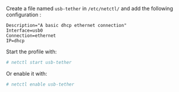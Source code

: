 <!-- 
.. title: Use Netctl to configure Android USB Tethering
.. slug: use-netctl-to-configure-android-usb-tethering
.. date: 2013-08-25T00:00:00+02:00
.. tags: archlinux, netctl
.. link: 
.. description: 
.. type: text
-->

Create a file named `usb-tether` in `/etc/netctl/` and add the following
configuration :

```
Description="A basic dhcp ethernet connection"
Interface=usb0
Connection=ethernet
IP=dhcp
```

Start the profile with:

```bash
# netctl start usb-tether
```

Or enable it with:

```bash
# netctl enable usb-tether
```
